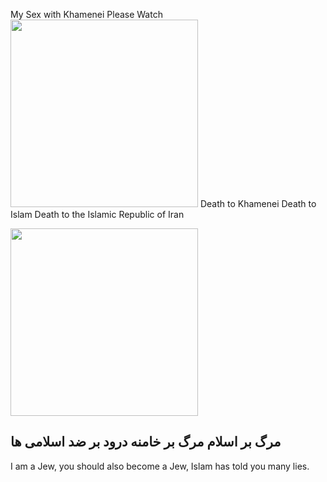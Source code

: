 My Sex with Khamenei Please Watch
<img src="https://s8.uupload.ir/files/img_20240813_180403_676_7l6x.jpg" width="300" height="300 ">
Death to Khamenei Death to Islam Death to the Islamic Republic of Iran

<img src="https://s8.uupload.ir/files/img_20240813_180749_958_s62y.jpg" width="300 " height="300 ">
<h2>مرگ بر اسلام مرگ بر خامنه درود بر ضد اسلامی ها</h2>
I am a Jew, you should also become a Jew, Islam has told you many lies.

